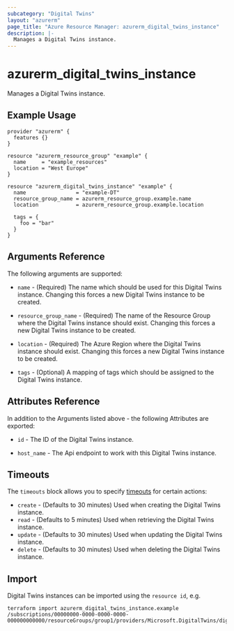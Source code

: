 ```yaml
---
subcategory: "Digital Twins"
layout: "azurerm"
page_title: "Azure Resource Manager: azurerm_digital_twins_instance"
description: |-
  Manages a Digital Twins instance.
---
```


# azurerm_digital_twins_instance

Manages a Digital Twins instance.

## Example Usage

```hcl
provider "azurerm" {
  features {}
}

resource "azurerm_resource_group" "example" {
  name     = "example_resources"
  location = "West Europe"
}

resource "azurerm_digital_twins_instance" "example" {
  name                = "example-DT"
  resource_group_name = azurerm_resource_group.example.name
  location            = azurerm_resource_group.example.location

  tags = {
    foo = "bar"
  }
}
```

## Arguments Reference

The following arguments are supported:

* `name` - (Required) The name which should be used for this Digital Twins instance. Changing this forces a new Digital Twins instance to be created.

* `resource_group_name` - (Required) The name of the Resource Group where the Digital Twins instance should exist. Changing this forces a new Digital Twins instance to be created.

* `location` - (Required) The Azure Region where the Digital Twins instance should exist. Changing this forces a new Digital Twins instance to be created.

* `tags` - (Optional) A mapping of tags which should be assigned to the Digital Twins instance.

## Attributes Reference

In addition to the Arguments listed above - the following Attributes are exported: 

* `id` - The ID of the Digital Twins instance.

* `host_name` - The Api endpoint to work with this Digital Twins instance.

## Timeouts

The `timeouts` block allows you to specify [timeouts](https://www.terraform.io/docs/configuration/resources.html#timeouts) for certain actions:

* `create` - (Defaults to 30 minutes) Used when creating the Digital Twins instance.
* `read` - (Defaults to 5 minutes) Used when retrieving the Digital Twins instance.
* `update` - (Defaults to 30 minutes) Used when updating the Digital Twins instance.
* `delete` - (Defaults to 30 minutes) Used when deleting the Digital Twins instance.

## Import

Digital Twins instances can be imported using the `resource id`, e.g.

```shell
terraform import azurerm_digital_twins_instance.example /subscriptions/00000000-0000-0000-0000-000000000000/resourceGroups/group1/providers/Microsoft.DigitalTwins/digitalTwinsInstances/dt1
```
